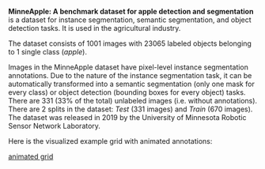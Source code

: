**MinneApple: A benchmark dataset for apple detection and segmentation** is a dataset for instance segmentation, semantic segmentation, and object detection tasks. It is used in the agricultural industry. 

The dataset consists of 1001 images with 23065 labeled objects belonging to 1 single class (*apple*).

Images in the MinneApple dataset have pixel-level instance segmentation annotations. Due to the nature of the instance segmentation task, it can be automatically transformed into a semantic segmentation (only one mask for every class) or object detection (bounding boxes for every object) tasks. There are 331 (33% of the total) unlabeled images (i.e. without annotations). There are 2 splits in the dataset: *Test* (331 images) and *Train* (670 images). The dataset was released in 2019 by the University of Minnesota Robotic Sensor Network Laboratory.

Here is the visualized example grid with animated annotations:

[animated grid](https://github.com/dataset-ninja/minne-apple/raw/main/visualizations/horizontal_grid.webm)
